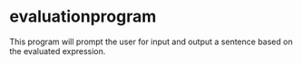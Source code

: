 # evaluationprogram
 
This program will prompt the user for input and output a sentence based on the evaluated expression.
